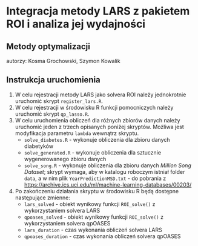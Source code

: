 # Integracja metody LARS z pakietem ROI i analiza jej wydajności
## Metody optymalizacji
autorzy: Kosma Grochowski, Szymon Kowalik

## Instrukcja uruchomienia
1. W celu rejestracji metody LARS jako solvera ROI należy jednokrotnie uruchomić skrypt `register_lars.R`.
2. W celu rejestracji w środowisku R funkcji pomocniczych należy uruchomić skrypt `qp_lasso.R`.
3. W celu uruchomienia obliczeń dla różnych zbiorów danych należy uruchomić jeden z trzech opisanych poniżej skryptów. Możliwa jest modyfikacja parametru `lambda` wewnątrz skryptu.
   - `solve_diabetes.R` - wykonuje obliczenia dla zbioru danych diabetyków
   - `solve_generated.R` - wykonuje obliczenia dla sztucznie wygenerowanego zbioru danych
   - `solve_song.R` - wykonuje obliczenia dla zbioru danych *Million Song Dataset*; skrypt wymaga, aby w katalogu roboczym istniał folder `data`, a w nim plik `YearPredictionMSD.txt` - do pobrania z https://archive.ics.uci.edu/ml/machine-learning-databases/00203/
4. Po zakończeniu działania skryptu w środowisku R będą dostępne następujące zmienne:
   - `lars_solved` - obiekt wynikowy funkcji `ROI_solve()` z wykorzystaniem solvera LARS
   - `qpoases_solved` - obiekt wynikowy funkcji `ROI_solve()` z wykorzystaniem solvera qpOASES
   - `lars_duration` - czas wykonania obliczeń solvera LARS
   - `qpoases_duration` - czas wykonania obliczeń solvera qpOASES